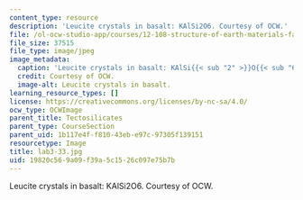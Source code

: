 ```yaml
---
content_type: resource
description: 'Leucite crystals in basalt: KAlSi2O6. Courtesy of OCW.'
file: /ol-ocw-studio-app/courses/12-108-structure-of-earth-materials-fall-2004/19820c569a09f39a5c1526c097e75b7b_lab3-33.jpg
file_size: 37515
file_type: image/jpeg
image_metadata:
  caption: 'Leucite crystals in basalt: KAlSi{{< sub "2" >}}O{{< sub "6" >}}.'
  credit: Courtesy of OCW.
  image-alt: Leucite crystals in basalt.
learning_resource_types: []
license: https://creativecommons.org/licenses/by-nc-sa/4.0/
ocw_type: OCWImage
parent_title: Tectosilicates
parent_type: CourseSection
parent_uid: 1b117e4f-f810-43eb-e97c-97305f139151
resourcetype: Image
title: lab3-33.jpg
uid: 19820c56-9a09-f39a-5c15-26c097e75b7b
---
```

Leucite crystals in basalt: KAlSi2O6. Courtesy of OCW.